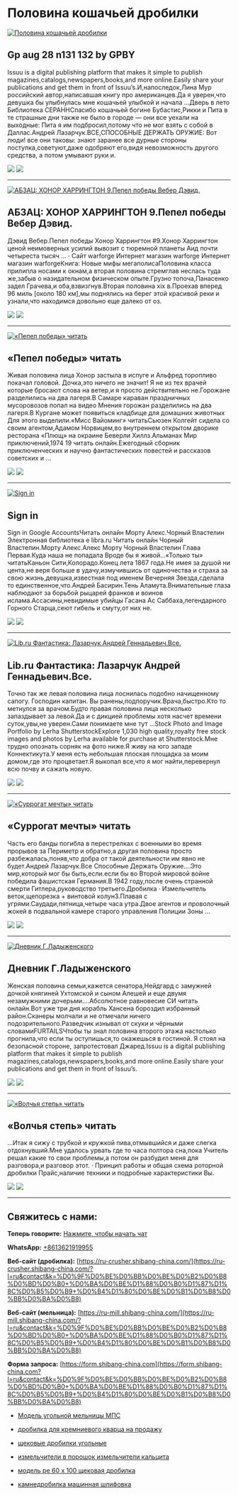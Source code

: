 # Половина кошачьей дробилки

<a href="https://swt.shibang-china.com/?l=ru&img&k=%D0%9F%D0%BE%D0%BB%D0%BE%D0%B2%D0%B8%D0%BD%D0%B0+%D0%BA%D0%BE%D1%88%D0%B0%D1%87%D1%8C%D0%B5%D0%B9+%D0%B4%D1%80%D0%BE%D0%B1%D0%B8%D0%BB%D0%BA%D0%B8" target="_blank">![Половина кошачьей дробилки](http://static.shibang-china.com/all-800x300/1321.jpg)</a>

## Gp aug 28 n131 132 by GPBY
Issuu is a digital publishing platform that makes it simple to publish magazines,catalogs,newspapers,books,and more online.Easily share your publications and get them in front of Issuu’s.И,напоследок,Лина Мур российский автор,написавшая книгу про американцев.Да я уверен,что девушка бы улыбнулась мне кошачьей улыбкой и начала …Дверь в лето Библиотека СЕРАННСпасибо кошачьей богине Бубастис,Рикки и Пита в те страшные дни также не было в городе — они все уехали на выходные: Пита я им подбросил,потому что не мог взять с собой в Даллас.Андрей Лазарчук.ВСЕ,СПОСОБНЫЕ ДЕРЖАТЬ ОРУЖИЕ: Вот люди! все они таковы: знают заранее все дурные стороны поступка,советуют,даже одобряют его,видя невозможность другого средства, а потом умывают руки и.


<a href="https://whatsapp.shibangsoft.com/WhatsApp.php" target="_blank" title="WhatsApp">![](http://static.shibang-china.com/icon/whatsapp.png)</a> <a href="https://swt.shibang-china.com/?l=ru&icon&k=%D0%9F%D0%BE%D0%BB%D0%BE%D0%B2%D0%B8%D0%BD%D0%B0+%D0%BA%D0%BE%D1%88%D0%B0%D1%87%D1%8C%D0%B5%D0%B9+%D0%B4%D1%80%D0%BE%D0%B1%D0%B8%D0%BB%D0%BA%D0%B8" target="_blank">![](http://static.shibang-china.com/icon/chat-ru.png)</a>

---

<a href="https://swt.shibang-china.com/?l=ru&img&k=%D0%9F%D0%BE%D0%BB%D0%BE%D0%B2%D0%B8%D0%BD%D0%B0+%D0%BA%D0%BE%D1%88%D0%B0%D1%87%D1%8C%D0%B5%D0%B9+%D0%B4%D1%80%D0%BE%D0%B1%D0%B8%D0%BB%D0%BA%D0%B8" target="_blank">![АБЗАЦ: ХОНОР ХАРРИНГТОН 9.Пепел победы Вебер Дэвид.](http://static.shibang-china.com/all-800x300/1085.jpg)</a>

## АБЗАЦ: ХОНОР ХАРРИНГТОН 9.Пепел победы Вебер Дэвид.
Дэвид Вебер.Пепел победы Хонор Харрингтон #9.Хонор Харрингтон ценой неимоверных усилий вывозит с тюремной планеты Аид почти четыреста тысяч …&nbsp;&#0183;&#32;Сайт warforge Интернет магазин warforge Интернет магазин warforgeКнига: Новые мифы мегаполисаПоловина класса прилипла носами к окнам,а вторая половина стремглав неслась туда же,забыв о назидательном физическом опыте.Грузно топоча,Панасенко задел Грачева,и оба,взвизгнув.Вторая половина xix в.Проехав вперед 96 миль [около 180 км],мы поднялись на берег этой красивой реки и узнали,что находимся довольно еще далеко от оз.


<a href="https://whatsapp.shibangsoft.com/WhatsApp.php" target="_blank" title="WhatsApp">![](http://static.shibang-china.com/icon/whatsapp.png)</a> <a href="https://swt.shibang-china.com/?l=ru&icon&k=%D0%9F%D0%BE%D0%BB%D0%BE%D0%B2%D0%B8%D0%BD%D0%B0+%D0%BA%D0%BE%D1%88%D0%B0%D1%87%D1%8C%D0%B5%D0%B9+%D0%B4%D1%80%D0%BE%D0%B1%D0%B8%D0%BB%D0%BA%D0%B8" target="_blank">![](http://static.shibang-china.com/icon/chat-ru.png)</a>

---

<a href="https://swt.shibang-china.com/?l=ru&img&k=%D0%9F%D0%BE%D0%BB%D0%BE%D0%B2%D0%B8%D0%BD%D0%B0+%D0%BA%D0%BE%D1%88%D0%B0%D1%87%D1%8C%D0%B5%D0%B9+%D0%B4%D1%80%D0%BE%D0%B1%D0%B8%D0%BB%D0%BA%D0%B8" target="_blank">![&#171;Пепел победы&#187; читать](http://static.shibang-china.com/all-800x300/913.jpg)</a>

## &#171;Пепел победы&#187; читать
Живая половина лица Хонор застыла в испуге и Альфред торопливо покачал головой. Дочка,это ничего не значит! Я не из тех врачей которые бросают слова на ветер,и я просто действительно не.Горожане разделились на два лагеря.В Самаре караван праздничных мусоровозов попал на видео Мнения горожан разделились на два лагеря.В Кургане может появиться кладбище для домашних животных Для этого выделили.&#171;Мисс Вайоминг&#187; читатьСьюзен Колгейт сидела со своим агентом,Адамом Норвицем,во внутреннем открытом дворике ресторана &#171;Плющ&#187; на окраине Беверли Хиллз.Альманах Мир приключений,1974 19 читать онлайн.Ежегодный сборник приключенческих и научно фантастических повестей и рассказов советских и …


<a href="https://whatsapp.shibangsoft.com/WhatsApp.php" target="_blank" title="WhatsApp">![](http://static.shibang-china.com/icon/whatsapp.png)</a> <a href="https://swt.shibang-china.com/?l=ru&icon&k=%D0%9F%D0%BE%D0%BB%D0%BE%D0%B2%D0%B8%D0%BD%D0%B0+%D0%BA%D0%BE%D1%88%D0%B0%D1%87%D1%8C%D0%B5%D0%B9+%D0%B4%D1%80%D0%BE%D0%B1%D0%B8%D0%BB%D0%BA%D0%B8" target="_blank">![](http://static.shibang-china.com/icon/chat-ru.png)</a>

---

<a href="https://swt.shibang-china.com/?l=ru&img&k=%D0%9F%D0%BE%D0%BB%D0%BE%D0%B2%D0%B8%D0%BD%D0%B0+%D0%BA%D0%BE%D1%88%D0%B0%D1%87%D1%8C%D0%B5%D0%B9+%D0%B4%D1%80%D0%BE%D0%B1%D0%B8%D0%BB%D0%BA%D0%B8" target="_blank">![Sign in](http://static.shibang-china.com/all-800x300/95.jpg)</a>

## Sign in
Sign in Google AccountsЧитать онлайн Морту Алекс.Чорный Властелин Электронная библиотека e libra.ru Читать онлайн Чорный Властелин.Морту Алекс.Алекс Морту Чорный Властелин Глава Первая.Куда наша не попадала Вроде бы я живой…&#171;Только ты&#187; читатьКаньон Сити,Колорадо.Конец лета 1867 года.Не имея за душой ни цента,не веря больше в удачу,измучившись от одиночества и страха за свою жизнь,девушка,известная под именем Вечерняя Звезда,сделала то единственное,что.Андрей Басирин.Тень Аламута.Внимательные глаза наблюдают за борьбой рыцарей франков и воинов ислама.Ассасины,невидимые убийцы Гасана Ас Саббаха,легендарного Горного Старца,сеют гибель и смуту,от них не.


<a href="https://whatsapp.shibangsoft.com/WhatsApp.php" target="_blank" title="WhatsApp">![](http://static.shibang-china.com/icon/whatsapp.png)</a> <a href="https://swt.shibang-china.com/?l=ru&icon&k=%D0%9F%D0%BE%D0%BB%D0%BE%D0%B2%D0%B8%D0%BD%D0%B0+%D0%BA%D0%BE%D1%88%D0%B0%D1%87%D1%8C%D0%B5%D0%B9+%D0%B4%D1%80%D0%BE%D0%B1%D0%B8%D0%BB%D0%BA%D0%B8" target="_blank">![](http://static.shibang-china.com/icon/chat-ru.png)</a>

---

<a href="https://swt.shibang-china.com/?l=ru&img&k=%D0%9F%D0%BE%D0%BB%D0%BE%D0%B2%D0%B8%D0%BD%D0%B0+%D0%BA%D0%BE%D1%88%D0%B0%D1%87%D1%8C%D0%B5%D0%B9+%D0%B4%D1%80%D0%BE%D0%B1%D0%B8%D0%BB%D0%BA%D0%B8" target="_blank">![Lib.ru Фантастика: Лазарчук Андрей Геннадьевич.Все.](http://static.shibang-china.com/all-800x300/360.jpg)</a>

## Lib.ru Фантастика: Лазарчук Андрей Геннадьевич.Все.
Точно так же левая половина лица лоснилась подобно начищенному сапогу. Господин капитан. Вы ранены,подпоручик.Врача,быстро.Кто то метнулся за врачом.Будто правая половина лица несколько запаздывает за левой.Да и с дикцией проблемы хотя насчет времени суток,увы,не уверен.Сами понимаете мне тут …Stock Photo and Image Portfolio by Lerha ShutterstockExplore 1,030 high quality,royalty free stock images and photos by Lerha available for purchase at Shutterstock.Мне трудно опознать сорняк на фото ниже.Я живу на юго западе Коннектикута.У меня есть небольшая плоская площадка за моим домом,где это процветает.Я выкопал все,что я мог найти,перевернул всю почву и сажать новую.


<a href="https://whatsapp.shibangsoft.com/WhatsApp.php" target="_blank" title="WhatsApp">![](http://static.shibang-china.com/icon/whatsapp.png)</a> <a href="https://swt.shibang-china.com/?l=ru&icon&k=%D0%9F%D0%BE%D0%BB%D0%BE%D0%B2%D0%B8%D0%BD%D0%B0+%D0%BA%D0%BE%D1%88%D0%B0%D1%87%D1%8C%D0%B5%D0%B9+%D0%B4%D1%80%D0%BE%D0%B1%D0%B8%D0%BB%D0%BA%D0%B8" target="_blank">![](http://static.shibang-china.com/icon/chat-ru.png)</a>

---

<a href="https://swt.shibang-china.com/?l=ru&img&k=%D0%9F%D0%BE%D0%BB%D0%BE%D0%B2%D0%B8%D0%BD%D0%B0+%D0%BA%D0%BE%D1%88%D0%B0%D1%87%D1%8C%D0%B5%D0%B9+%D0%B4%D1%80%D0%BE%D0%B1%D0%B8%D0%BB%D0%BA%D0%B8" target="_blank">![&#171;Суррогат мечты&#187; читать](http://static.shibang-china.com/all-800x300/1147.jpg)</a>

## &#171;Суррогат мечты&#187; читать
Часть его банды погибла в перестрелках с военными во время прорывов за Периметр и обратно,а другая половина просто разбежалась,поняв,что добра от такой деятельности им явно не будет.Андрей Лазарчук.Все Способные Держать Оружие….Это мир,который мог бы быть,если.если бы во Второй мировой войне победила фашистская Германия.В 1942 году,после очень странной смерти Гитлера,руководство третьего.Дробилка&nbsp;&#0183;&#32;Измельчитель веток,щепорезка + винтовой колун3.Плавая с угрями.Саудади,пятница,четыре часа утра.Двое агентов и проволочный жокей в подвальной камере старого управления Полиции Зоны …


<a href="https://whatsapp.shibangsoft.com/WhatsApp.php" target="_blank" title="WhatsApp">![](http://static.shibang-china.com/icon/whatsapp.png)</a> <a href="https://swt.shibang-china.com/?l=ru&icon&k=%D0%9F%D0%BE%D0%BB%D0%BE%D0%B2%D0%B8%D0%BD%D0%B0+%D0%BA%D0%BE%D1%88%D0%B0%D1%87%D1%8C%D0%B5%D0%B9+%D0%B4%D1%80%D0%BE%D0%B1%D0%B8%D0%BB%D0%BA%D0%B8" target="_blank">![](http://static.shibang-china.com/icon/chat-ru.png)</a>

---

<a href="https://swt.shibang-china.com/?l=ru&img&k=%D0%9F%D0%BE%D0%BB%D0%BE%D0%B2%D0%B8%D0%BD%D0%B0+%D0%BA%D0%BE%D1%88%D0%B0%D1%87%D1%8C%D0%B5%D0%B9+%D0%B4%D1%80%D0%BE%D0%B1%D0%B8%D0%BB%D0%BA%D0%B8" target="_blank">![Дневник Г.Ладыженского](http://static.shibang-china.com/all-800x300/1371.jpg)</a>

## Дневник Г.Ладыженского
Женская половина семьи,кажется сенатора,Нейдгард с замужней дочкой княгиней Ухтомской и сыном Алешей и еще двумя незамужними дочерьми.…Абсолютное равновесие СИ читать онлайн.Вот уже три дня корабль Хансена бороздил избранный район.Сканеры молчали и не отмечали ничего подозрительного.Разведчик изнывал от скуки и чёрными словамиFURTAILSЧтобы ты знал половина второго этажа настолько прогнила,что если ты оступишься,то окажешься в гостиной. Я стоял на безопасной стороне, запротестовал Джаред.Issuu is a digital publishing platform that makes it simple to publish magazines,catalogs,newspapers,books,and more online.Easily share your publications and get them in front of Issuu’s.


<a href="https://whatsapp.shibangsoft.com/WhatsApp.php" target="_blank" title="WhatsApp">![](http://static.shibang-china.com/icon/whatsapp.png)</a> <a href="https://swt.shibang-china.com/?l=ru&icon&k=%D0%9F%D0%BE%D0%BB%D0%BE%D0%B2%D0%B8%D0%BD%D0%B0+%D0%BA%D0%BE%D1%88%D0%B0%D1%87%D1%8C%D0%B5%D0%B9+%D0%B4%D1%80%D0%BE%D0%B1%D0%B8%D0%BB%D0%BA%D0%B8" target="_blank">![](http://static.shibang-china.com/icon/chat-ru.png)</a>

---

<a href="https://swt.shibang-china.com/?l=ru&img&k=%D0%9F%D0%BE%D0%BB%D0%BE%D0%B2%D0%B8%D0%BD%D0%B0+%D0%BA%D0%BE%D1%88%D0%B0%D1%87%D1%8C%D0%B5%D0%B9+%D0%B4%D1%80%D0%BE%D0%B1%D0%B8%D0%BB%D0%BA%D0%B8" target="_blank">![&#171;Волчья степь&#187; читать](http://static.shibang-china.com/all-800x300/1353.jpg)</a>

## &#171;Волчья степь&#187; читать
…Итак я сижу с трубкой и кружкой пива,отмывшийся и даже слегка отдохнувший.Мне удалось урвать где то часа полтора сна,пока Учитель решал какие то свои проблемы,а потом он разбудил меня для разговора,и разговор этот.&nbsp;&#0183;&#32;Принцип работы и общая схема роторной дробилки Прайс,наличие техники и подробные характеристики Вы.

<a href="https://whatsapp.shibangsoft.com/WhatsApp.php" target="_blank" title="WhatsApp">![](http://static.shibang-china.com/icon/whatsapp.png)</a> <a href="https://swt.shibang-china.com/?l=ru&icon&k=%D0%9F%D0%BE%D0%BB%D0%BE%D0%B2%D0%B8%D0%BD%D0%B0+%D0%BA%D0%BE%D1%88%D0%B0%D1%87%D1%8C%D0%B5%D0%B9+%D0%B4%D1%80%D0%BE%D0%B1%D0%B8%D0%BB%D0%BA%D0%B8" target="_blank">![](http://static.shibang-china.com/icon/chat-ru.png)</a>

---
## Свяжитесь с нами:

**Теперь говорите:** [Нажмите, чтобы начать чат](https://swt.shibang-china.com?l=ru&contact&k=%D0%9F%D0%BE%D0%BB%D0%BE%D0%B2%D0%B8%D0%BD%D0%B0+%D0%BA%D0%BE%D1%88%D0%B0%D1%87%D1%8C%D0%B5%D0%B9+%D0%B4%D1%80%D0%BE%D0%B1%D0%B8%D0%BB%D0%BA%D0%B8)

**WhatsApp:**  [+8613621919955](https://whatsapp.shibangsoft.com/WhatsApp.php)

**Веб-сайт (дробилка):** [https://ru-crusher.shibang-china.com/](https://ru-crusher.shibang-china.com/?l=ru&contact&k=%D0%9F%D0%BE%D0%BB%D0%BE%D0%B2%D0%B8%D0%BD%D0%B0+%D0%BA%D0%BE%D1%88%D0%B0%D1%87%D1%8C%D0%B5%D0%B9+%D0%B4%D1%80%D0%BE%D0%B1%D0%B8%D0%BB%D0%BA%D0%B8)

**Веб-сайт (мельница):** [https://ru-mill.shibang-china.com/](https://ru-mill.shibang-china.com/?l=ru&contact&k=%D0%9F%D0%BE%D0%BB%D0%BE%D0%B2%D0%B8%D0%BD%D0%B0+%D0%BA%D0%BE%D1%88%D0%B0%D1%87%D1%8C%D0%B5%D0%B9+%D0%B4%D1%80%D0%BE%D0%B1%D0%B8%D0%BB%D0%BA%D0%B8)

**Форма запроса:** [https://form.shibang-china.com](https://form.shibang-china.com?l=ru&contact&k=%D0%9F%D0%BE%D0%BB%D0%BE%D0%B2%D0%B8%D0%BD%D0%B0+%D0%BA%D0%BE%D1%88%D0%B0%D1%87%D1%8C%D0%B5%D0%B9+%D0%B4%D1%80%D0%BE%D0%B1%D0%B8%D0%BB%D0%BA%D0%B8)

* [Модель угольной мельницы МПС](../134/%D0%9C%D0%BE%D0%B4%D0%B5%D0%BB%D1%8C%20%D1%83%D0%B3%D0%BE%D0%BB%D1%8C%D0%BD%D0%BE%D0%B9%20%D0%BC%D0%B5%D0%BB%D1%8C%D0%BD%D0%B8%D1%86%D1%8B%20%D0%9C%D0%9F%D0%A1.md)

* [дробилка для кремниевого кварца на продажу](../134/%D0%B4%D1%80%D0%BE%D0%B1%D0%B8%D0%BB%D0%BA%D0%B0%20%D0%B4%D0%BB%D1%8F%20%D0%BA%D1%80%D0%B5%D0%BC%D0%BD%D0%B8%D0%B5%D0%B2%D0%BE%D0%B3%D0%BE%20%D0%BA%D0%B2%D0%B0%D1%80%D1%86%D0%B0%20%D0%BD%D0%B0%20%D0%BF%D1%80%D0%BE%D0%B4%D0%B0%D0%B6%D1%83.md)

* [щековые дробилки угольные](../135/%D1%89%D0%B5%D0%BA%D0%BE%D0%B2%D1%8B%D0%B5%20%D0%B4%D1%80%D0%BE%D0%B1%D0%B8%D0%BB%D0%BA%D0%B8%20%D1%83%D0%B3%D0%BE%D0%BB%D1%8C%D0%BD%D1%8B%D0%B5.md)

* [измельчители в порошок измельчители кальцита](../131/%D0%B8%D0%B7%D0%BC%D0%B5%D0%BB%D1%8C%D1%87%D0%B8%D1%82%D0%B5%D0%BB%D0%B8%20%D0%B2%20%D0%BF%D0%BE%D1%80%D0%BE%D1%88%D0%BE%D0%BA%20%D0%B8%D0%B7%D0%BC%D0%B5%D0%BB%D1%8C%D1%87%D0%B8%D1%82%D0%B5%D0%BB%D0%B8%20%D0%BA%D0%B0%D0%BB%D1%8C%D1%86%D0%B8%D1%82%D0%B0.md)

* [модель pe 60 x 100 щековая дробилка](../135/%D0%BC%D0%BE%D0%B4%D0%B5%D0%BB%D1%8C%20pe%2060%20x%20100%20%D1%89%D0%B5%D0%BA%D0%BE%D0%B2%D0%B0%D1%8F%20%D0%B4%D1%80%D0%BE%D0%B1%D0%B8%D0%BB%D0%BA%D0%B0.md)

* [камнедробилка машинная шлифовка](../131/%D0%BA%D0%B0%D0%BC%D0%BD%D0%B5%D0%B4%D1%80%D0%BE%D0%B1%D0%B8%D0%BB%D0%BA%D0%B0%20%D0%BC%D0%B0%D1%88%D0%B8%D0%BD%D0%BD%D0%B0%D1%8F%20%D1%88%D0%BB%D0%B8%D1%84%D0%BE%D0%B2%D0%BA%D0%B0.md)